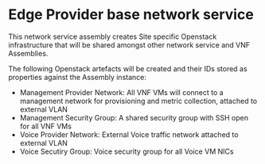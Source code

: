 # Edge Provider base network service

This network service assembly creates Site specific Openstack infrastructure that will be shared amongst other network service and VNF Assemblies. 

The following Openstack artefacts will be created and their IDs stored as properties against the Assembly instance:
* Management Provider Network: All VNF VMs will connect to a management network for provisioning and metric collection, attached to external VLAN
* Management Security Group: A shared security group with SSH open for all VNF VMs
* Voice Provider Network: External Voice traffic network attached to external VLAN
* Voice Secutiry Group: Voice security group for all Voice VM NICs
